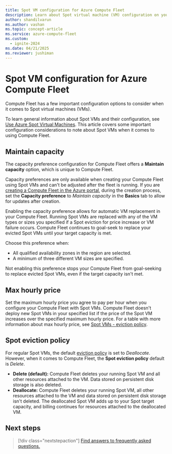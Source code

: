```yaml
---
title: Spot VM configuration for Azure Compute Fleet
description: Learn about Spot virtual machine (VM) configuration on your Compute Fleet.
author: shandilvarun
ms.author: vashan
ms.topic: concept-article
ms.service: azure-compute-fleet
ms.custom:
  - ignite-2024
ms.date: 04/21/2025
ms.reviewer: jushiman
---
```


# Spot VM configuration for Azure Compute Fleet

Compute Fleet has a few important configuration options to consider when it comes to Spot virtual machines (VMs). 

To learn general information about Spot VMs and their configuration, see [Use Azure Spot Virtual Machines](/azure/virtual-machines/spot-vms). This article covers some important configuration considerations to note about Spot VMs when it comes to using Compute Fleet. 

## Maintain capacity 

The capacity preference configuration for Compute Fleet offers a **Maintain capacity** option, which is unique to Compute Fleet.

Capacity preferences are only available when creating your Compute Fleet using Spot VMs and can't be adjusted after the fleet is running. If you are [creating a Compute Fleet in the Azure portal](quickstart-create-portal.md), during the creation process, set the **Capacity preference** to *Maintain capacity* in the **Basics** tab to allow for updates after creation.

Enabling the capacity preference allows for automatic VM replacement in your Compute Fleet. Running Spot VMs are replaced with any of the VM types or sizes you specified if a Spot eviction for price increase or VM failure occurs. Compute Fleet continues to goal-seek to replace your evicted Spot VMs until your target capacity is met. 

Choose this preference when:
- All qualified availability zones in the region are selected.
- A minimum of three different VM sizes are specified.

Not enabling this preference stops your Compute Fleet from goal-seeking to replace evicted Spot VMs, even if the target capacity isn't met.

## Max hourly price

Set the maximum hourly price you agree to pay per hour when you configure your Compute Fleet with Spot VMs. Compute Fleet doesn't deploy new Spot VMs in your specified list if the price of the Spot VM increases over the specified maximum hourly price. For a table with more information about max hourly price, see [Spot VMs - eviction policy](/azure/virtual-machines/spot-vms#eviction-policy).

## Spot eviction policy 

For regular Spot VMs, the default [eviction policy](/azure/architecture/guide/spot/spot-eviction#eviction-policy) is set to *Deallocate*. However, when it comes to Compute Fleet, the **Spot eviction policy** default is *Delete*. 

- **Delete (default):** Compute Fleet deletes your running Spot VM and all other resources attached to the VM. Data stored on persistent disk storage is also deleted.
- **Deallocate:** Compute Fleet deletes your running Spot VM, all other resources attached to the VM and data stored on persistent disk storage isn't deleted. The deallocated Spot VM adds up to your Spot target capacity, and billing continues for resources attached to the deallocated VM. 

## Next steps

> [!div class="nextstepaction"]
> [Find answers to frequently asked questions.](faq.yml)
